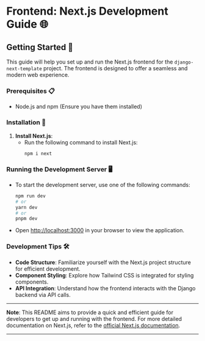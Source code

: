 # Frontend: Next.js Development Guide 🌐

## Getting Started 🚀

This guide will help you set up and run the Next.js frontend for the `django-next-template` project. The frontend is designed to offer a seamless and modern web experience.

### Prerequisites 📋

- Node.js and npm (Ensure you have them installed)

### Installation 🔧

1. **Install Next.js**:
   - Run the following command to install Next.js:
     ```
     npm i next
     ```

### Running the Development Server 🖥️

- To start the development server, use one of the following commands:
  ```bash
  npm run dev
  # or
  yarn dev
  # or
  pnpm dev
  ```
- Open [http://localhost:3000](http://localhost:3000) in your browser to view the application.

### Development Tips 🛠️

- **Code Structure**: Familiarize yourself with the Next.js project structure for efficient development.
- **Component Styling**: Explore how Tailwind CSS is integrated for styling components.
- **API Integration**: Understand how the frontend interacts with the Django backend via API calls.

---

**Note**: This README aims to provide a quick and efficient guide for developers to get up and running with the frontend. For more detailed documentation on Next.js, refer to the [official Next.js documentation](https://nextjs.org/docs).

---
